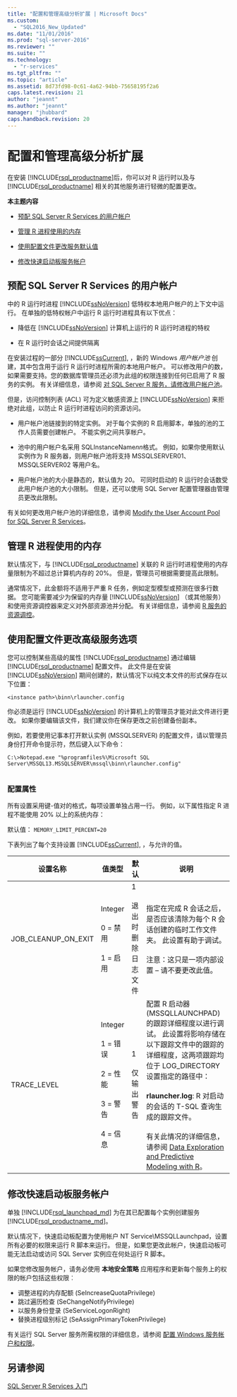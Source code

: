 ```yaml
---
title: "配置和管理高级分析扩展 | Microsoft Docs"
ms.custom: 
  - "SQL2016_New_Updated"
ms.date: "11/01/2016"
ms.prod: "sql-server-2016"
ms.reviewer: ""
ms.suite: ""
ms.technology: 
  - "r-services"
ms.tgt_pltfrm: ""
ms.topic: "article"
ms.assetid: 8d73fd98-0c61-4a62-94bb-75658195f2a6
caps.latest.revision: 21
author: "jeannt"
ms.author: "jeannt"
manager: "jhubbard"
caps.handback.revision: 20
---
```

# 配置和管理高级分析扩展
  在安装 [!INCLUDE[rsql_productname](../../includes/rsql-productname-md.md)]后，你可以对 R 运行时以及与 [!INCLUDE[rsql_productname](../../includes/rsql-productname-md.md)] 相关的其他服务进行轻微的配置更改。  
  
  
 **本主题内容**  
  
-   [预配 SQL Server R Services 的用户帐户](#bkmk_Provisioning)  
  
-   [管理 R 进程使用的内存](#bkmk_ManagingMemory)  
  
-   [使用配置文件更改服务默认值](#bkmk_ChangingConfig) 

-   [修改快速启动板服务帐户](#bkmk_Launchpad) 
  
##  <a name="bkmk_Provisioning"></a> 预配 SQL Server R Services 的用户帐户  
 中的 R 运行时进程 [!INCLUDE[ssNoVersion](../../includes/ssnoversion-md.md)] 低特权本地用户帐户的上下文中运行。 在单独的低特权帐户中运行 R 运行时进程具有以下优点：  
  
-   降低在 [!INCLUDE[ssNoVersion](../../includes/ssnoversion-md.md)] 计算机上运行的 R 运行时进程的特权  
  
-   在 R 运行时会话之间提供隔离  
  
 在安装过程的一部分 [!INCLUDE[ssCurrent](../../includes/sscurrent-md.md)], ，新的 Windows *用户帐户池* 创建，其中包含用于运行 R 运行时进程所需的本地用户帐户。 可以修改用户的数，如果需要支持。您的数据库管理员还必须为此组的权限连接到任何已启用了 R 服务的实例。 有关详细信息，请参阅 [对 SQL Server R 服务，请修改用户帐户池](../../advanced-analytics/r-services/modify-the-user-account-pool-for-sql-server-r-services.md)。  
  
 但是，访问控制列表 (ACL) 可为定义敏感资源上 [!INCLUDE[ssNoVersion](../../includes/ssnoversion-md.md)] 来拒绝对此组，以防止 R 运行时进程访问的资源访问。  
  
-   用户帐户池链接到的特定实例。  对于每个实例的 R 启用脚本，单独的池的工作人员需要创建帐户。 不能实例之间共享帐户。
  
-   池中的用户帐户名采用 SQLInstanceName*nn*格式。 例如，如果你使用默认实例作为 R 服务器，则用户帐户池将支持 MSSQLSERVER01、MSSQLSERVER02 等用户名。  
  
-   用户帐户池的大小是静态的，默认值为 20。 可同时启动的 R 运行时会话数受此用户帐户池的大小限制。 但是，还可以使用 SQL Server 配置管理器由管理员更改此限制。  
  
  
 有关如何更改用户帐户池的详细信息，请参阅 [Modify the User Account Pool for SQL Server R Services](../../advanced-analytics/r-services/modify-the-user-account-pool-for-sql-server-r-services.md)。  
  
##  <a name="bkmk_ManagingMemory"></a> 管理 R 进程使用的内存  
 默认情况下，与 [!INCLUDE[rsql_productname](../../includes/rsql-productname-md.md)] 关联的 R 运行时进程使用的内存量限制为不超过总计算机内存的 20%。 但是，管理员可根据需要提高此限制。  
  
 通常情况下，此金额将不适用于严重 R 任务，例如定型模型或预测在很多行数据。 您可能需要减少为保留的内存量 [!INCLUDE[ssNoVersion](../../includes/ssnoversion-md.md)] （或其他服务） 和使用资源调控器来定义对外部资源池并分配。 有关详细信息，请参阅 [R 服务的资源调控](../../advanced-analytics/r-services/resource-governance-for-r-services.md)。  
  
##  <a name="bkmk_ChangingConfig"></a> 使用配置文件更改高级服务选项  
 
您可以控制某些高级的属性 [!INCLUDE[rsql_productname](../../includes/rsql-productname-md.md)] 通过编辑 [!INCLUDE[rsql_productname](../../includes/rsql-productname-md.md)] 配置文件。 此文件是在安装 [!INCLUDE[ssNoVersion](../../includes/ssnoversion-md.md)] 期间创建的，默认情况下以纯文本文件的形式保存在以下位置：  
 
```  
<instance path>\binn\rlauncher.config  
```  
  
 你必须是运行 [!INCLUDE[ssNoVersion](../../includes/ssnoversion-md.md)] 的计算机上的管理员才能对此文件进行更改。 如果你要编辑该文件，我们建议你在保存更改之前创建备份副本。  
  
 例如，若要使用记事本打开默认实例 (MSSQLSERVER) 的配置文件，请以管理员身份打开命令提示符，然后键入以下命令：  
  
```  
C:\>Notepad.exe "%programfiles%\Microsoft SQL Server\MSSQL13.MSSQLSERVER\mssql\binn\rlauncher.config"  
  
```  
  
###  <a name="bkmk_properties"></a> 配置属性  
 所有设置采用键-值对的格式，每项设置单独占用一行。 例如，以下属性指定 R 进程不能使用 20% 以上的系统内存：  
  
 默认值： `MEMORY_LIMIT_PERCENT=20`  
  
 下表列出了每个支持设置 [!INCLUDE[ssCurrent](../../includes/sscurrent-md.md)], ，与允许的值。  
  
|设置名称|值类型|默认|说明|  
|------------------|----------------|-------------|-----------------|  
|JOB_CLEANUP_ON_EXIT|Integer<br /><br /> 0 = 禁用<br /><br /> 1 = 启用|1<br /><br /> 退出时删除日志文件|指定在完成 R 会话之后，是否应该清除为每个 R 会话创建的临时工作文件夹。 此设置有助于调试。<br /><br /> 注意：这只是一项内部设置 – 请不要更改此值。|  
|TRACE_LEVEL|Integer<br /><br /> 1 = 错误<br /><br /> 2 = 性能<br /><br /> 3 = 警告<br /><br /> 4 = 信息|1<br /><br /> 仅输出警告|配置 R 启动器 (MSSQLLAUNCHPAD) 的跟踪详细程度以进行调试。 此设置将影响存储在以下跟踪文件中的跟踪的详细程度，这两项跟踪均位于 LOG_DIRECTORY 设置指定的路径中：<br /><br /> **rlauncher.log**: R 对启动的会话的 T-SQL 查询生成的跟踪文件。<br /><br /> 有关此情况的详细信息，请参阅 [Data Exploration and Predictive Modeling with R](../../advanced-analytics/r-services/data-exploration-and-predictive-modeling-with-r.md)。|  

## <a name="bkmk_Launchpad"></a>修改快速启动板服务帐户

单独 [!INCLUDE[rsql_launchpad_md](../../includes/rsql-launchpad-md.md)] 为在其已配置每个实例创建服务 [!INCLUDE[rsql_productname_md](../../includes/rsql-productname-md.md)]。 

默认情况下，快速启动板配置为使用帐户 NT Service\MSSQLLaunchpad，设置所有必要的权限来运行 R 脚本来运行。 但是，如果您更改此帐户，快速启动板可能无法启动或访问 SQL Server 实例应在何处运行 R 脚本。
 
  如果您修改服务帐户，请务必使用 **本地安全策略** 应用程序和更新每个服务上的权限的帐户包括这些权限︰
  + 调整进程的内存配额 (SeIncreaseQuotaPrivilege)
  + 跳过遍历检查 (SeChangeNotifyPrivilege)
  + 以服务身份登录 (SeServiceLogonRight)
  + 替换进程级别标记 (SeAssignPrimaryTokenPrivilege)

有关运行 SQL Server 服务所需权限的详细信息，请参阅 [配置 Windows 服务帐户和权限](https://msdn.microsoft.com/library/ms143504.aspx#Windows)。
   
## 另请参阅  
 [SQL Server R Services 入门](../../advanced-analytics/r-services/getting-started-with-sql-server-r-services.md)  
  
  
